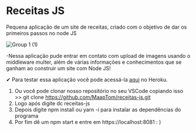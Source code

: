 # Receitas JS
Pequena aplicação de um site de receitas, criado com o objetivo de dar os primeiros passos no node JS

![Group 1 (1)](https://user-images.githubusercontent.com/63968374/108376850-2b6c5680-71e2-11eb-931c-0456aa23e173.jpg)

-Nessa aplicação pude entrar em contato com upload de imagens usando o middleware multer, além de várias informações e conhecimentos que se ganham ao construir um site com Node JS!

✔ Para testar essa aplicação você pode acessá-la [aqui](https://receitas-js.herokuapp.com/) no Heroku.

1. Ou você pode clonar nosso repositório no seu VSCode copiando isso >> git clone https://github.com/MaapTom/receitas-js.git
2. Logo após digite dc receitas-js
3. Depois digite npm install ou yarn -i para instalar as dependências do programa
4. Por fim dê um npm start e entre em https://localhost:8081 : )
